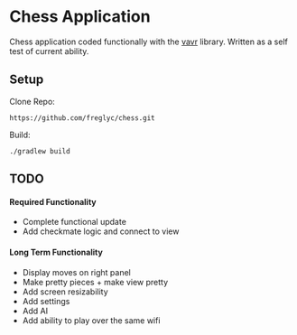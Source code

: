 # Chess Application
Chess application coded functionally with the [vavr](https://www.vavr.io/) library.
Written as a self test of current ability. 

## Setup
Clone Repo:
```$xslt
https://github.com/freglyc/chess.git
```
Build: 
```$xslt
./gradlew build
```

## TODO
#### Required Functionality
- Complete functional update
- Add checkmate logic and connect to view

#### Long Term Functionality
- Display moves on right panel
- Make pretty pieces + make view pretty
- Add screen resizability
- Add settings
- Add AI
- Add ability to play over the same wifi
